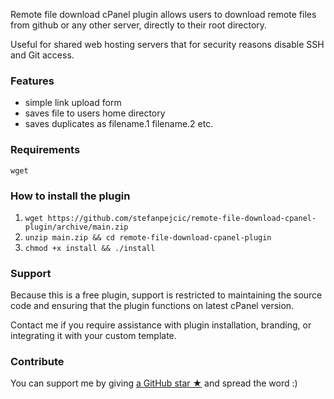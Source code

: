Remote file download cPanel plugin allows users to download remote files from github or any other server, directly to their root directory.

Useful for shared web hosting servers that for security reasons disable SSH and Git access.

### Features

- simple link upload form
- saves file to users home directory
- saves duplicates as filename.1 filename.2 etc.

### Requirements

`wget`

### How to install the plugin

1. `wget https://github.com/stefanpejcic/remote-file-download-cpanel-plugin/archive/main.zip`
2. `unzip main.zip && cd remote-file-download-cpanel-plugin`
3. `chmod +x install && ./install`

### Support

Because this is a free plugin, support is restricted to maintaining the source code and ensuring that the plugin functions on latest cPanel version.

Contact me if you require assistance with plugin installation, branding, or integrating it with your custom template.

### Contribute

You can support me by giving [a GitHub star ★](https://github.com/stefanpejcic/remote-file-download-cpanel-plugin/stargazers) and spread the word :)
